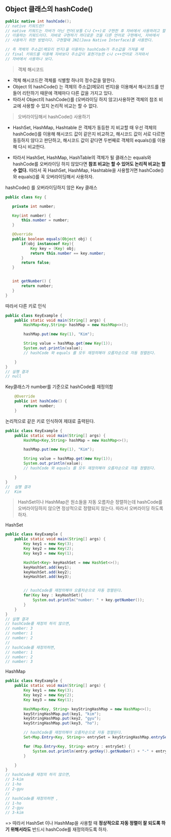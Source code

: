## Object 클래스의 hashCode()

```java
public native int hashCode();
// native 키워드란?
// native 키워드는 자바가 아닌 언어(보통 C나 C++)로 구현한 후 자바에서 사용하려고 할 때 
// 이용하는 키워드이다. 자바로 구현하기 까다로운 것을 다른 언어로 구현해서, 자바에서
// 사용하기 위한 방법이다. 구현할때 JNI(Java Native Interface)를 사용한다.

// 즉 객체의 주소값(메모리 번지)을 이용하는 hashCode가 주소값을 가져올 때 
// final 키워드를 이용해 자바보다 주소값이 표현가능한 c나 c++언어로 가져와서 
// 자바에서 사용하나 보다. 
```

> 객체 해시코드 

* 객체 해시코드란 객체를 식별할 하나의 정수값을 말한다. 
* Object 의 hashCode() 는 객체의 주소값(메모리 번지)을 이용해서 해시코드를 만들어 리턴하기 때문에
객체마다 다른 값을 가지고 있다. 
* 따라서 Object의 hashCode()를 (오버라이딩 하지 않고)사용하면 객체의 참조 비교에 사용할 수 있지 논리적 비교는 할 수 없다.

> 오버라이딩해서 hashCode() 사용하기

*  HashSet, HashMap, Hashtable 은 객체가 동등한 지 비교할 때 우선 객체의 hashCode()를 이용해 해시코드 값이 같은지 비교하고,
해시코드 값이 서로 다르면 동등하지 않다고 판단하고, 해시코드 값이 같다면 두번째로 객체의 equals()를 이용해 다시 비교한다.

* 따라서 HashSet, HashMap, HashTable의 객체가 될 클래스는 equals와 hashCode를 오버라이딩 하지 않았다면 **참조 비교는 할 수 있어도
논리적 비교는 할 수 없다.** 따라서 꼭 HashSet, HashMap, Hashtable을 사용할거면 hashCode()와 equals()를 꼭 오버라이딩해서 사용하자.
 
 hashCode() 를 오버라이딩하지 않은 Key 클래스
 ```java
public class Key {

    private int number;

    Key(int number) {
        this.number = number;
    }

    @Override
    public boolean equals(Object obj) {
        if(obj instanceof Key){
            Key key = (Key) obj;
            return this.number == key.number;
        }
        return false;
    }


    int getNumber() {
        return number;
    }
}
``` 

따라서 다른 키로 인식 
```java
public class KeyExample {
    public static void main(String[] args) {
        HashMap<Key,String> hashMap = new HashMap<>();

        hashMap.put(new Key(1), "Kim");

        String value = hashMap.get(new Key(1));
        System.out.println(value);
        // hashCode 와 equals 를 모두 재정의해야 오름차순으로 자동 정렬된다.

    }
}
// 실행 결과
// null
```

Key클래스가 number를 기준으로 hashCode를 재정의함
```java
    @Override
    public int hashCode() {
        return number;
    }
```

논리적으로 같은 키로 인식하여 제대로 출력된다. 
```java
public class KeyExample {
    public static void main(String[] args) {
        HashMap<Key,String> hashMap = new HashMap<>();

        hashMap.put(new Key(1), "Kim");

        String value = hashMap.get(new Key(1));
        System.out.println(value);
        // hashCode 와 equals 를 모두 재정의해야 오름차순으로 자동 정렬된다.

    }
}
//  실행 결과
//  Kim
```


> HashSet이나 HashMap은 원소들을 자동 오름차순 정렬하는데 hashCode를 오버라이딩하지 않으면 정상적으로 정렬되지 않는다.
 따라서 오버라이딩 하도록 하자.
 
 
 HashSet
```java
public class KeyExample {
    public static void main(String[] args) {
        Key key1 = new Key(3);
        Key key2 = new Key(2);
        Key key3 = new Key(1);

        HashSet<Key> keyHashSet = new HashSet<>();
        keyHashSet.add(key1);
        keyHashSet.add(key2);
        keyHashSet.add(key3);


        // hashCode를 재정의해야 오름차순으로 자동 정렬된다.
        for(Key key : keyHashSet){
            System.out.println("number: " + key.getNumber());
        }
    }
}
// 실행 결과
// hashCode를 재정의 하지 않으면,
// number: 3
// number: 1
// number: 2
//
// hashCode를 재정의하면, 
// number: 1
// number: 2
// number: 3 
```
HashMap
```java
public class KeyExample {
    public static void main(String[] args) {
        Key key1 = new Key(3);
        Key key2 = new Key(2);
        Key key3 = new Key(1);

        HashMap<Key, String> keyStringHashMap = new HashMap<>();
        keyStringHashMap.put(key1, "kim");
        keyStringHashMap.put(key2, "gyu");
        keyStringHashMap.put(key3, "ho");

        // hashCode를 재정의해야 오름차순으로 자동 정렬된다.
        Set<Map.Entry<Key, String>> entrySet = keyStringHashMap.entrySet();

        for (Map.Entry<Key, String> entry : entrySet) {
            System.out.println(entry.getKey().getNumber() + "-" + entry.getValue());
        }

    }
}
// hashCode를 재정의 하지 않으면, 
// 3-kim
// 1-ho
// 2-gyu
//
// hashCode를 재정의하면 ,
// 1-ho
// 2-gyu
// 3-kim
```

=> 따라서 HashSet 이나 HashMap을 사용할 때 **정상적으로 자동 정렬이 잘 되도록 하기 위해서라도** 
반드시 hashCode를 재정의하도록 하자.
